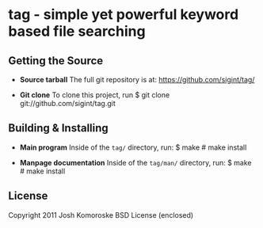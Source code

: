 tag - simple yet powerful keyword based file searching
======================================================

Getting the Source
------------------
*   **Source tarball**
    The full git repository is at: <https://github.com/sigint/tag/>

*   **Git clone**
    To clone this project, run
        $ git clone git://github.com/sigint/tag.git


Building & Installing
-----------------
*   **Main program**
    Inside of the `tag/` directory, run:
        $ make
        # make install

*   **Manpage documentation**
    Inside of the `tag/man/` directory, run:
        $ make
        # make install

License
-------
Copyright 2011 Josh Komoroske BSD License (enclosed)

